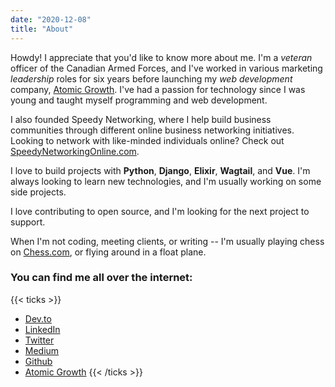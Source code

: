 ```yaml
---
date: "2020-12-08"
title: "About"
---
```


Howdy! I appreciate that you'd like to know more about me. I'm a *veteran* officer of the Canadian Armed Forces, and I've worked in various marketing *leadership* roles for six years before launching my *web development* company, [Atomic Growth](https://atomicgrowth.co). I've had a passion for technology since I was young and taught myself programming and web development. 

I also founded Speedy Networking, where I help build business communities through different online business networking initiatives. Looking to network with like-minded individuals online? Check out [SpeedyNetworkingOnline.com](https://speedynetworkingonline.com).

I love to build projects with **Python**, **Django**, **Elixir**, **Wagtail**, and **Vue**. I'm always looking to learn new technologies, and I'm usually working on some side projects. 

I love contributing to open source, and I'm looking for the next project to support.

When I'm not coding, meeting clients, or writing -- I'm usually playing chess on [Chess.com](https://www.chess.com/register?ref_id=40117736), or flying around in a float plane.

### You can find me all over the internet:
{{< ticks >}}
* [Dev.to](https://dev.to/paqman85)
* [LinkedIn](https://www.linkedin.com/in/glennpaquette/)
* [Twitter](https://twitter.com/GlennPaquette)
* [Medium](https://medium.com/@glenn_15243)
* [Github](https://github.com/paqman85)
* [Atomic Growth](https://atomicgrowth.co)
{{< /ticks >}}

